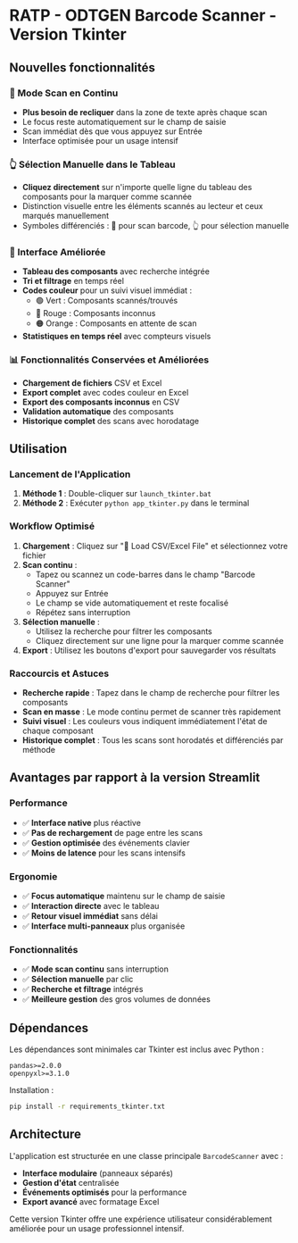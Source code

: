 # RATP - ODTGEN Barcode Scanner - Version Tkinter

## Nouvelles fonctionnalités

### 🔄 Mode Scan en Continu
- **Plus besoin de recliquer** dans la zone de texte après chaque scan
- Le focus reste automatiquement sur le champ de saisie
- Scan immédiat dès que vous appuyez sur Entrée
- Interface optimisée pour un usage intensif

### 👆 Sélection Manuelle dans le Tableau
- **Cliquez directement** sur n'importe quelle ligne du tableau des composants pour la marquer comme scannée
- Distinction visuelle entre les éléments scannés au lecteur et ceux marqués manuellement
- Symboles différenciés : 📱 pour scan barcode, 👆 pour sélection manuelle

### 🎨 Interface Améliorée
- **Tableau des composants** avec recherche intégrée
- **Tri et filtrage** en temps réel
- **Codes couleur** pour un suivi visuel immédiat :
  - 🟢 Vert : Composants scannés/trouvés
  - 🔴 Rouge : Composants inconnus
  - 🟠 Orange : Composants en attente de scan
- **Statistiques en temps réel** avec compteurs visuels

### 📊 Fonctionnalités Conservées et Améliorées
- **Chargement de fichiers** CSV et Excel
- **Export complet** avec codes couleur en Excel
- **Export des composants inconnus** en CSV
- **Validation automatique** des composants
- **Historique complet** des scans avec horodatage

## Utilisation

### Lancement de l'Application
1. **Méthode 1** : Double-cliquer sur `launch_tkinter.bat`
2. **Méthode 2** : Exécuter `python app_tkinter.py` dans le terminal

### Workflow Optimisé
1. **Chargement** : Cliquez sur "📁 Load CSV/Excel File" et sélectionnez votre fichier
2. **Scan continu** : 
   - Tapez ou scannez un code-barres dans le champ "Barcode Scanner"
   - Appuyez sur Entrée
   - Le champ se vide automatiquement et reste focalisé
   - Répétez sans interruption
3. **Sélection manuelle** :
   - Utilisez la recherche pour filtrer les composants
   - Cliquez directement sur une ligne pour la marquer comme scannée
4. **Export** : Utilisez les boutons d'export pour sauvegarder vos résultats

### Raccourcis et Astuces
- **Recherche rapide** : Tapez dans le champ de recherche pour filtrer les composants
- **Scan en masse** : Le mode continu permet de scanner très rapidement
- **Suivi visuel** : Les couleurs vous indiquent immédiatement l'état de chaque composant
- **Historique complet** : Tous les scans sont horodatés et différenciés par méthode

## Avantages par rapport à la version Streamlit

### Performance
- ✅ **Interface native** plus réactive
- ✅ **Pas de rechargement** de page entre les scans
- ✅ **Gestion optimisée** des événements clavier
- ✅ **Moins de latence** pour les scans intensifs

### Ergonomie
- ✅ **Focus automatique** maintenu sur le champ de saisie
- ✅ **Interaction directe** avec le tableau
- ✅ **Retour visuel immédiat** sans délai
- ✅ **Interface multi-panneaux** plus organisée

### Fonctionnalités
- ✅ **Mode scan continu** sans interruption
- ✅ **Sélection manuelle** par clic
- ✅ **Recherche et filtrage** intégrés
- ✅ **Meilleure gestion** des gros volumes de données

## Dépendances

Les dépendances sont minimales car Tkinter est inclus avec Python :
```
pandas>=2.0.0
openpyxl>=3.1.0
```

Installation :
```bash
pip install -r requirements_tkinter.txt
```

## Architecture

L'application est structurée en une classe principale `BarcodeScanner` avec :
- **Interface modulaire** (panneaux séparés)
- **Gestion d'état** centralisée
- **Événements optimisés** pour la performance
- **Export avancé** avec formatage Excel

Cette version Tkinter offre une expérience utilisateur considérablement améliorée pour un usage professionnel intensif.
